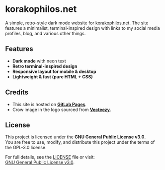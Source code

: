 # korakophilos.net
A simple, retro-style dark mode website for [korakophilos.net](https://korakophilos.net). The site features a minimalist, terminal-inspired design with links to my social media profiles, blog, and various other things. 
## Features
- **Dark mode** with neon text
- **Retro terminal-inspired design**
- **Responsive layout for mobile & desktop**
- **Lightweight & fast (pure HTML + CSS)**

## Credits
- This site is hosted on **[GitLab Pages](https://www.gitlab.com/)**.
- Crow image in the logo sourced from **[Vecteezy](https://www.vecteezy.com/free-vector/crow)**.

## License
This project is licensed under the **GNU General Public License v3.0**.  
You are free to use, modify, and distribute this project under the terms of the GPL-3.0 license.  

For full details, see the [LICENSE](LICENSE) file or visit:  
[GNU General Public License v3.0](https://www.gnu.org/licenses/gpl-3.0.html).